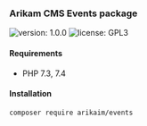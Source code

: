 ### Arikam CMS Events package
![version: 1.0.0](https://img.shields.io/github/release/arikaim/events.svg)
![license: GPL3](https://img.shields.io/badge/License-GPLv3-blue.svg)
   


#### Requirements 
  * PHP 7.3, 7.4



#### Installation

```sh
composer require arikaim/events
```
